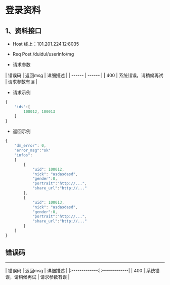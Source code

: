# 登录资料


## 1、资料接口

- Host
线上：101.201.224.12:8035
- Req
Post /duidui/userinfo/mg

- 请求参数

| 错误码 | 返回msg | 详细描述 |
| ------ | ------ |
| 400 | 系统错误，请稍候再试 | 请求参数有误 |


- 请求示例
```js
{
    'ids':[
        100012, 100013
    ]
}
```

- 返回示例
```js
{
    "dm_error": 0,
    "error_msg":"ok"
    "infos":
    [
        {
            "uid": 100012,
            "nick": "asdasdasd",
            "gender":0,
            "portrait":"http://...",
            "share_url":"http://..."
        },
        {
            "uid": 100013,
            "nick": "asdasdasd",
            "gender":0,
            "portrait":"http://...",
            "share_url":"http://..."
        }
    ]
}
```

## 错误码
---

| 错误码 | 返回msg | 详细描述 |
|:-------------:|:-------------|
| 400 | 系统错误，请稍候再试 | 请求参数有误 |
